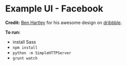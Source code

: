 # Example UI - Facebook

**Credit:** [Ben Hartley](https://dribbble.com/hartleydesign) for his awesome design on [dribbble](https://dribbble.com/shots/1666016-Facebook-redesign).

**To run:**

- install Sass
- `npm install`
- `python -m SimpleHTTPServer`
- `grunt watch`